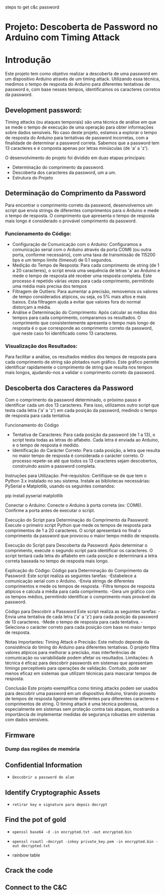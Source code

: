 steps to get c&c password

# Projeto: Descoberta de Password no Arduino com Timing Attack

# Introdução

Este projeto tem como objetivo realizar a descoberta de uma password em um dispositivo Arduino através de um timing attack. Utilizando essa técnica, medimos o tempo de resposta do Arduino para diferentes tentativas de password e, com base nesses tempos, identificamos os caracteres corretos da password.

## Development password:

Timing attacks (ou ataques temporais) são uma técnica de análise em que se mede o tempo de execução de uma operação para obter informações sobre dados sensíveis. No caso deste projeto, estamos a explorar o tempo de resposta do Arduino para tentativas de password incorretas, com a finalidade de determinar a password correta. Sabemos que a password tem 13 caracteres e é composta apenas por letras minúsculas (de 'a' a 'z').

O desenvolvimento do projeto foi dividido em duas etapas principais:

-   Determinação do comprimento da password.
-   Descoberta dos caracteres da password, um a um.
-   Estrutura do Projeto

## Determinação do Comprimento da Password

Para encontrar o comprimento correto da password, desenvolvemos um script que envia strings de diferentes comprimentos para o Arduino e mede o tempo de resposta. O comprimento que apresenta o tempo de resposta mais longo é considerado o provável comprimento da password.

### Funcionamento do Código:

-   Configuração de Comunicação com o Arduino: Configuramos a comunicação serial com o Arduino através da porta COM6 (ou outra porta, conforme necessário), com uma taxa de transmissão de 115200 bps e um tempo limite (timeout) de 0.1 segundos.
-   Medição do Tempo de Resposta: Para cada comprimento de string (de 1 a 20 caracteres), o script envia uma sequência de letras 'a' ao Arduino e mede o tempo de resposta até receber uma resposta completa. Este processo é repetido várias vezes para cada comprimento, permitindo uma média mais precisa dos tempos
-   Filtragem de Outliers: Para aumentar a precisão, removemos os valores de tempo considerados atípicos, ou seja, os 5% mais altos e mais baixos. Esta filtragem ajuda a evitar que valores fora do normal distorçam a média.
-   Análise e Determinação do Comprimento: Após calcular as médias dos tempos para cada comprimento, comparamos os resultados. O comprimento que consistentemente apresenta o tempo mais longo de resposta é o que corresponde ao comprimento correto da password, que neste caso foi identificado como 13 caracteres.

### Visualização dos Resultados:

Para facilitar a análise, os resultados médios dos tempos de resposta para cada comprimento de string são plotados num gráfico. Este gráfico permite identificar rapidamente o comprimento de string que resulta nos tempos mais longos, ajudando-nos a validar o comprimento correto da password.

## Descoberta dos Caracteres da Password

Com o comprimento da password determinado, o próximo passo é identificar cada um dos 13 caracteres. Para isso, utilizamos outro script que testa cada letra ('a' a 'z') em cada posição da password, medindo o tempo de resposta para cada tentativa.

Funcionamento do Código

-   Tentativa de Caracteres: Para cada posição da password (de 1 a 13), o script testa todas as letras do alfabeto. Cada letra é enviada ao Arduino, e o tempo de resposta é medido.
-   Identificação do Carácter Correto: Para cada posição, a letra que resulta no maior tempo de resposta é considerada o carácter correto. O processo repete-se até que todos os 13 caracteres sejam descobertos, construindo assim a password completa.

Instruções para Utilização:
Pré-requisitos:
Certifique-se de que tem o Python 3.x instalado no seu sistema.
Instale as bibliotecas necessárias: PySerial e Matplotlib, usando os seguintes comandos:

pip install pyserial matplotlib

Conectar o Arduino:
Conecte o Arduino à porta correta (ex: COM6). Confirme a porta antes de executar o script.

Execução do Script para Determinação do Comprimento da Password:
Execute o primeiro script Python que mede os tempos de resposta para comprimentos de 1 a 20 caracteres.
O script apresentará no final o comprimento da password que provocou o maior tempo médio de resposta.

Execução do Script para Descoberta da Password:
Após determinar o comprimento, execute o segundo script para identificar os caracteres.
O script tentará cada letra do alfabeto em cada posição e determinará a letra correta baseada no tempo de resposta mais longo.

Explicação do Código:
Código para Determinação do Comprimento da Password:
Este script realiza as seguintes tarefas:
-Estabelece a comunicação serial com o Arduino.
-Envia strings de diferentes comprimentos e mede os tempos de resposta.
-Filtra tempos de resposta atípicos e calcula a média para cada comprimento.
-Gera um gráfico com os tempos médios, permitindo identificar o comprimento mais provável da password.

Código para Descobrir a Password
Este script realiza as seguintes tarefas:
-Envia uma tentativa de cada letra ('a' a 'z') para cada posição da password de 13 caracteres.
-Mede o tempo de resposta para cada tentativa.
-Seleciona o carácter correto para cada posição com base no maior tempo de resposta.

Notas Importantes:
Timing Attack e Precisão: Este método depende da consistência do timing do Arduino para diferentes tentativas. O projeto filtra valores atípicos para melhorar a precisão, mas interferências de comunicação ou variabilidade podem afetar os resultados.
Limitações: A técnica é eficaz para descobrir passwords em sistemas que apresentam timings perceptíveis para operações de validação. Contudo, pode ser menos eficaz em sistemas que utilizam técnicas para mascarar tempos de resposta.

Conclusão
Este projeto exemplifica como timing attacks podem ser usados para descobrir uma password em um dispositivo Arduino, tirando proveito de tempos de resposta ligeiramente diferentes para diferentes caracteres e comprimentos de string. O timing attack é uma técnica poderosa, especialmente em sistemas sem proteção contra tais ataques, mostrando a importância de implementar medidas de segurança robustas em sistemas com dados sensíveis.

## Firmware

### Dump das regiões de memória

## Confidential Information

-   `Descobrir a password do alan`

## Identify Cryptographic Assets

-   `retirar key e signature para depois decrypt`

## Find the pot of gold

-   `openssl base64 -d -in encrypted.txt -out encrypted.bin`

-   `openssl rsautl -decrypt -inkey private_key.pem -in encrypted.bin -out decrypted.txt`
-   rainbow table

## Crack the code

## Connect to the C&C
